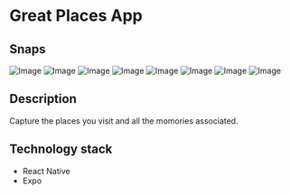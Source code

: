 # Great Places App

## Snaps

![Image](https://drive.google.com/file/d/1-wSBsoVFkcnemkH-xScvhSn95Urvwa_g/view?usp=sharing)
![Image](https://drive.google.com/file/d/1-x3ZijH4TgdkdiJ29EbGmXy901GctGIp/view?usp=sharing)
![Image](https://drive.google.com/file/d/102GUPVGibC-DigQSGDu0ObzFdh7hOpno/view?usp=sharing)
![Image](https://drive.google.com/file/d/10407F4UgZiPZPqKaLwCucOwyiVcdOR8z/view?usp=sharing)
![Image](https://drive.google.com/file/d/104by0-vaQdelDO8_sWRY9agRRAnWr6Yf/view?usp=sharing)
![Image](https://drive.google.com/file/d/1096TqXh4BxzAs4yKRf15wj2CS6fsdug5/view?usp=sharing)
![Image](https://drive.google.com/file/d/10BP5FXoqzIeVbtXrdsDXu7-3t8mXGUQy/view?usp=sharing)
![Image](https://drive.google.com/file/d/10D-sbIrp8GiZxe8A2QZwY_05ngyT0ajW/view?usp=sharing)

## Description

Capture the places you visit and all the momories associated.

## Technology stack

- React Native
- Expo



